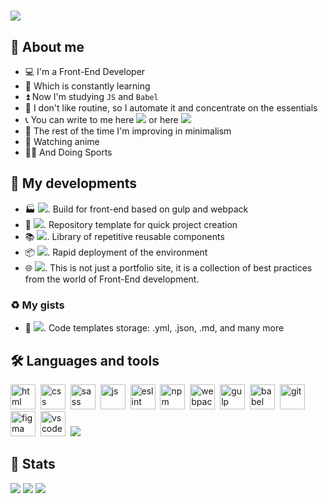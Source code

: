 # [![](https://readme-typing-svg.demolab.com?font=Fira+Code&weight=800&size=40&duration=2000&pause=800&color=8800FF&repeat=false&width=800&height=80&lines=Hello+%F0%9F%A4%99%2C+i'm+Nikita+Almanov)](https://git.io/typing-svg)

## 🚶 About me

- 💻 I'm a Front-End Developer
- 📑 Which is constantly learning
- ⏫ Now I'm studying `JS` and `Babel`
- 🧠 I don't like routine, so I automate it and concentrate on the essentials
- 📞 You can write to me here [![](https://img.shields.io/badge/nikkeyl-blue?style=flat&logo=Telegram&logoColor=white)](https://t.me/nikkeyl) or here [![](https://img.shields.io/badge/nikkeyl-red?style=flat&logo=Gmail&logoColor=white)](mailto:nikkeyl.dev@gmail.com)
- 🌿 The rest of the time I'm improving in minimalism
- 👀 Watching anime
- 🚴‍♂️ And Doing Sports

## 💾 My developments

- 🏭 [![](https://img.shields.io/badge/Illicit-80f)](https://github.com/nikkeyl/Illicit). Build for front-end based on gulp and webpack
- 🔄 [![](https://img.shields.io/badge/Boilerplate-illicit-purple)](https://github.com/nikkeyl/Boilerplate-illicit). Repository template for quick project creation
- 📚 [![](https://img.shields.io/badge/RRC-orange)](https://github.com/nikkeyl/RRC). Library of repetitive reusable components
- 📦 [![](https://img.shields.io/badge/devpack-yellow)](https://github.com/nikkeyl/devpack). Rapid deployment of the environment
- 🌐 [![](https://img.shields.io/badge/nikkeyl-blue)](https://nikkeyl.github.io/nikkeyl). This is not just a portfolio site, it is a collection of best practices from the world of Front-End development.

### ♻️ My gists
- 🔄 [![](https://img.shields.io/badge/gists-darkgreen)](https://gist.github.com/nikkeyl). Code templates storage: .yml, .json, .md, and many more

## 🛠️ Languages and tools

<img src="https://cdn.jsdelivr.net/gh/devicons/devicon/icons/html5/html5-plain-wordmark.svg" width="40" height="40" title="html">&nbsp;
<img src="https://cdn.jsdelivr.net/gh/devicons/devicon/icons/css3/css3-plain-wordmark.svg" width="40" height="40" title="css">&nbsp;
<img src="https://cdn.jsdelivr.net/gh/devicons/devicon/icons/sass/sass-original.svg" width="40" height="40" title="sass">&nbsp;
<img src="https://cdn.jsdelivr.net/gh/devicons/devicon/icons/javascript/javascript-original.svg" width="40" height="40" title="js">&nbsp;
<img src="https://cdn.jsdelivr.net/gh/devicons/devicon/icons/eslint/eslint-original.svg" width="40" height="40" title="eslint">&nbsp;
<img src="https://cdn.jsdelivr.net/gh/devicons/devicon/icons/npm/npm-original-wordmark.svg" width="40" height="40" title="npm">&nbsp;
<img src="https://cdn.jsdelivr.net/gh/devicons/devicon/icons/webpack/webpack-original.svg" width="40" height="40" title="webpack">&nbsp;
<img src="https://cdn.jsdelivr.net/gh/devicons/devicon/icons/gulp/gulp-plain.svg" width="40" height="40" title="gulp">&nbsp;
<img src="https://cdn.jsdelivr.net/gh/devicons/devicon/icons/babel/babel-original.svg" width="40" height="40" title="babel">&nbsp;
<img src="https://cdn.jsdelivr.net/gh/devicons/devicon/icons/git/git-original.svg" width="40" height="40" title="git">&nbsp;
<img src="https://cdn.jsdelivr.net/gh/devicons/devicon/icons/figma/figma-original.svg" width="40" height="40" title="figma">&nbsp;
<img src="https://cdn.jsdelivr.net/gh/devicons/devicon/icons/vscode/vscode-original.svg" width="40" height="40" title="vscode">&nbsp;
[![](https://img.shields.io/badge/more-green)](https://nikkeyl.github.io/nikkeyl)&nbsp;

## 📶 Stats

![](http://github-profile-summary-cards.vercel.app/api/cards/profile-details?username=nikkeyl&theme=2077)
![](http://github-profile-summary-cards.vercel.app/api/cards/repos-per-language?username=nikkeyl&theme=2077)
![](http://github-profile-summary-cards.vercel.app/api/cards/stats?username=nikkeyl&theme=2077)
